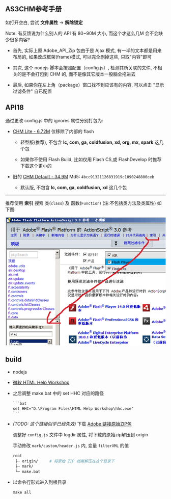 AS3CHM参考手册
------

如打开空白, 尝试 **文件属性** -> **解除锁定**

Note: 有反馈说为什么别人的 API 有 80~90M 大小, 而这个才这么几M 会不会缺少很多内容?

* 首先, 实际上原 Adobe_API_Zip 包由于是 Ajax 模式, 有一半的文本都是用来布局的, 如果改成框架(frame)模式, 可以完全删掉这些, 只取"内容"即可

* 其次, 这个 nodejs 脚本会按照配置（config.js）, 检测其所关联的文件, 不相关的是不会打包到 CHM 的, 而不是像其它版本一股脑全拖进去

* 最后, 如果你在左上角（package）窗口找不到应该有的内容, 可以点击 "显示过滤条件" 自已配置

## API18

通过更改 config.js 中的 ignores 属性分别打包为:

* [CHM Lite - 6.72M](https://share.weiyun.com/gCvUhqqf) 仅移除了内部的 flash

  - 轻型版(推荐), 不包含 **lc, com, ga, coldfusion, xd, org, mx, spark** 这几个包

  - 如果你不使用 Flash Build, 比如仅用 Flash CS,或 FlashDevelop 时推荐下载这个更小的

* 旧的 [CHM Default - 34.9M](http://pan.baidu.com/s/1sjxISdn) Md5: `4bcc91321126831919c1090248800ceb`

  - 默认版, 不包含 **lc, com, ga, coldfusion, xd** 这几个包

<hr />

推荐使用 **索引** 搜索 类(`class`) 及 函数(`Function`) (注:不包括类方法及类属性) 如下图:

  ![asdoc](show.png)

## build

 * nodejs

 * [微软 HTML Help Workshop](http://www.microsoft.com/en-us/download/details.aspx?id=21138#system-requirements)

  - 之后调整  make.bat 中的 set HHC 对应的路径

		```bat
		set HHC="D:\Program Files\HTML Help Workshop\hhc.exe"
		```

 * *(TODO: 这个链接似乎已经失效)* 下载 [Adobe 链接原始ZIP包](http://help.adobe.com/zh_CN/FlashPlatform/reference/actionscript/3/PlatformASR_Final_zh-cn.zip)

	调整好 `config.js` 文件中 logdir 属性, 将下载的原始zip解压到 origin

	手动修改 `mark/custom/header.js` 内, 变量 `filterXML` 的值

	```bash
	root
	 ├─ origin/		# 将原始 ZIP 档案解压在这个目录下
	 ├─ mark/
	 └─ make.bat
	```

 * 以命令行形式进入到根目录

	```bat
	make all
	```

